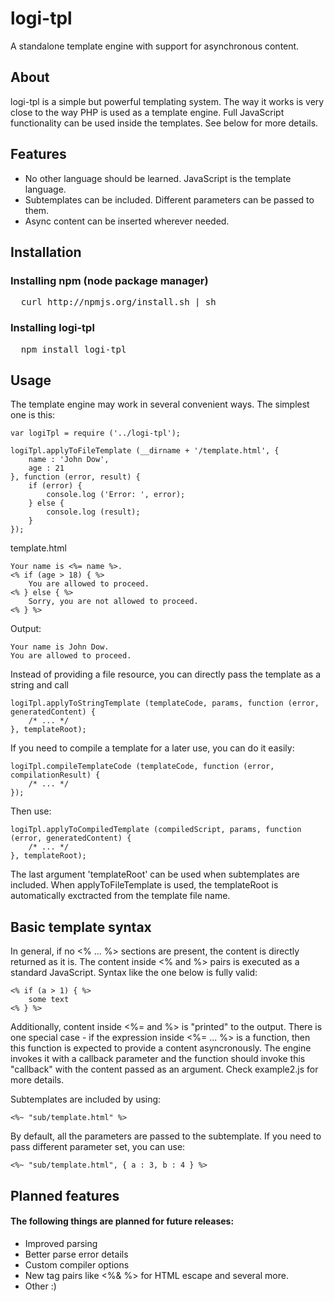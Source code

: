 # logi-tpl 
A standalone template engine with support for asynchronous content.

## About
 
logi-tpl is a simple but powerful templating system.
The way it works is very close to the way PHP is used as a template engine. 
Full JavaScript functionality can be used inside the templates.
See below for more details. 

## Features

* No other language should be learned. JavaScript is the template language.
* Subtemplates can be included. Different parameters can be passed to them.
* Async content can be inserted wherever needed.

## Installation

### Installing npm (node package manager)
<pre>
  curl http://npmjs.org/install.sh | sh
</pre>

### Installing logi-tpl
<pre>
  npm install logi-tpl
</pre>

## Usage

The template engine may work in several convenient ways.
The simplest one is this: 

    var logiTpl = require ('../logi-tpl');
		
    logiTpl.applyToFileTemplate (__dirname + '/template.html', {	
    	name : 'John Dow',
    	age : 21
    }, function (error, result) {
	    if (error) {
		    console.log ('Error: ', error);			
    	} else {
    		console.log (result);
	    }
    });

template.html

    Your name is <%= name %>.
    <% if (age > 18) { %>
        You are allowed to proceed.
    <% } else { %>
        Sorry, you are not allowed to proceed.
    <% } %> 

Output:

    Your name is John Dow.
    You are allowed to proceed.

Instead of providing a file resource, you can
directly pass the template as a string and call

    logiTpl.applyToStringTemplate (templateCode, params, function (error, generatedContent) {
        /* ... */
    }, templateRoot);

If you need to compile a template for a later use, you can do it easily: 

    logiTpl.compileTemplateCode (templateCode, function (error, compilationResult) {
        /* ... */
    }); 

Then use:

    logiTpl.applyToCompiledTemplate (compiledScript, params, function (error, generatedContent) {
        /* ... */
    }, templateRoot);

The last argument 'templateRoot' can be used when subtemplates are included. When applyToFileTemplate is used, 
the templateRoot is automatically exctracted from the template file name. 

## Basic template syntax

In general, if no <% ... %> sections are present, the content is directly returned as it is.
The content inside <% and %> pairs is executed as a standard JavaScript. 
Syntax like the one below is fully valid:

    <% if (a > 1) { %>
        some text
    <% } %> 
 
Additionally, content inside <%= and %> is "printed" to the output.
There is one special case - if the expression inside <%= ... %> is a function,
then this function is expected to provide a content asyncronously. 
The engine invokes it with a callback parameter and the function should 
invoke this "callback" with the content passed as an argument.
Check example2.js for more details.  

Subtemplates are included by using:
		
    <%~ "sub/template.html" %>   

By default, all the parameters are passed to the subtemplate.
If you need to pass different parameter set, you can use:

    <%~ "sub/template.html", { a : 3, b : 4 } %>   
 
## Planned features

#### The following things are planned for future releases:

* Improved parsing
* Better parse error details 
* Custom compiler options
* New tag pairs like <%& %> for HTML escape and several more.
* Other :)
 